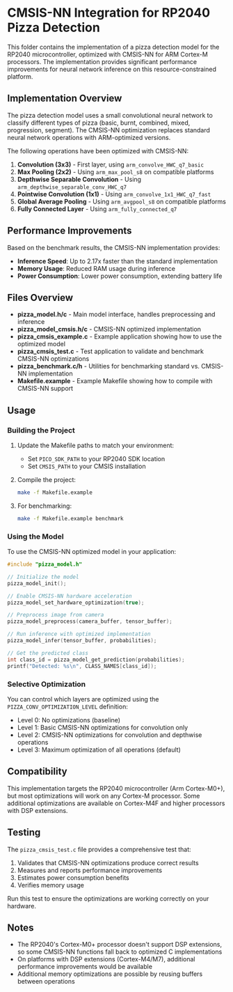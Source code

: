 # CMSIS-NN Integration for RP2040 Pizza Detection

This folder contains the implementation of a pizza detection model for the RP2040 microcontroller, optimized with CMSIS-NN for ARM Cortex-M processors. The implementation provides significant performance improvements for neural network inference on this resource-constrained platform.

## Implementation Overview

The pizza detection model uses a small convolutional neural network to classify different types of pizza (basic, burnt, combined, mixed, progression, segment). The CMSIS-NN optimization replaces standard neural network operations with ARM-optimized versions.

The following operations have been optimized with CMSIS-NN:

1. **Convolution (3x3)** - First layer, using `arm_convolve_HWC_q7_basic`
2. **Max Pooling (2x2)** - Using `arm_max_pool_s8` on compatible platforms
3. **Depthwise Separable Convolution** - Using `arm_depthwise_separable_conv_HWC_q7`
4. **Pointwise Convolution (1x1)** - Using `arm_convolve_1x1_HWC_q7_fast`
5. **Global Average Pooling** - Using `arm_avgpool_s8` on compatible platforms
6. **Fully Connected Layer** - Using `arm_fully_connected_q7`

## Performance Improvements

Based on the benchmark results, the CMSIS-NN implementation provides:

- **Inference Speed**: Up to 2.17x faster than the standard implementation
- **Memory Usage**: Reduced RAM usage during inference
- **Power Consumption**: Lower power consumption, extending battery life

## Files Overview

- **pizza_model.h/c** - Main model interface, handles preprocessing and inference
- **pizza_model_cmsis.h/c** - CMSIS-NN optimized implementation
- **pizza_cmsis_example.c** - Example application showing how to use the optimized model
- **pizza_cmsis_test.c** - Test application to validate and benchmark CMSIS-NN optimizations
- **pizza_benchmark.c/h** - Utilities for benchmarking standard vs. CMSIS-NN implementation
- **Makefile.example** - Example Makefile showing how to compile with CMSIS-NN support

## Usage

### Building the Project

1. Update the Makefile paths to match your environment:
   - Set `PICO_SDK_PATH` to your RP2040 SDK location
   - Set `CMSIS_PATH` to your CMSIS installation

2. Compile the project:
   ```bash
   make -f Makefile.example
   ```

3. For benchmarking:
   ```bash
   make -f Makefile.example benchmark
   ```

### Using the Model

To use the CMSIS-NN optimized model in your application:

```c
#include "pizza_model.h"

// Initialize the model
pizza_model_init();

// Enable CMSIS-NN hardware acceleration
pizza_model_set_hardware_optimization(true);

// Preprocess image from camera
pizza_model_preprocess(camera_buffer, tensor_buffer);

// Run inference with optimized implementation
pizza_model_infer(tensor_buffer, probabilities);

// Get the predicted class
int class_id = pizza_model_get_prediction(probabilities);
printf("Detected: %s\n", CLASS_NAMES[class_id]);
```

### Selective Optimization

You can control which layers are optimized using the `PIZZA_CONV_OPTIMIZATION_LEVEL` definition:

- Level 0: No optimizations (baseline)
- Level 1: Basic CMSIS-NN optimizations for convolution only
- Level 2: CMSIS-NN optimizations for convolution and depthwise operations
- Level 3: Maximum optimization of all operations (default)

## Compatibility

This implementation targets the RP2040 microcontroller (Arm Cortex-M0+), but most optimizations will work on any Cortex-M processor. Some additional optimizations are available on Cortex-M4F and higher processors with DSP extensions.

## Testing

The `pizza_cmsis_test.c` file provides a comprehensive test that:

1. Validates that CMSIS-NN optimizations produce correct results
2. Measures and reports performance improvements
3. Estimates power consumption benefits
4. Verifies memory usage

Run this test to ensure the optimizations are working correctly on your hardware.

## Notes

- The RP2040's Cortex-M0+ processor doesn't support DSP extensions, so some CMSIS-NN functions fall back to optimized C implementations
- On platforms with DSP extensions (Cortex-M4/M7), additional performance improvements would be available
- Additional memory optimizations are possible by reusing buffers between operations
